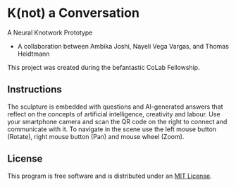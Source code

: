 # K(not) a Conversation 
A Neural Knotwork Prototype

* A collaboration between Ambika Joshi, Nayeli Vega Vargas, and Thomas Heidtmann

This project was created during the befantastic CoLab Fellowship.

## Instructions
The sculpture is embedded with questions and AI-generated answers that reflect on the concepts of artificial intelligence, creativity and labour.
Use your smartphone camera and scan the QR code on the right to connect and communicate with it.
To navigate in the scene use the left mouse button (Rotate), right mouse button (Pan) and mouse wheel (Zoom).


## License

This program is free software and is distributed under an [MIT License](LICENSE).

